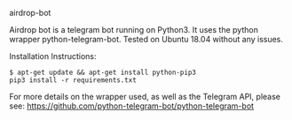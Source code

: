 airdrop-bot

Airdrop bot is a telegram bot running on Python3. It uses the python wrapper python-telegram-bot. Tested on Ubuntu 18.04 without any issues.

Installation Instructions:

    $ apt-get update && apt-get install python-pip3
	pip3 install -r requirements.txt

For more details on the wrapper used, as well as the Telegram API, please see: https://github.com/python-telegram-bot/python-telegram-bot
